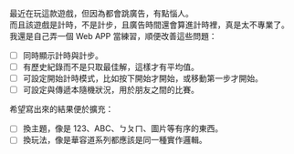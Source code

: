 最近在玩這款遊戲，但因為都會跳廣告，有點惱人。  
而且該遊戲是計時，不是計步，且廣告時間還會算進計時裡，真是太不專業了。  
我還是自己弄一個 Web APP 當練習，順便改善這些問題：

- [ ] 同時顯示計時與計步。
- [ ] 有歷史紀錄而不是只取最佳解，這樣才有平均值。
- [ ] 可設定開始計時模式，比如按下開始才開始，或移動第一步才開始。
- [ ] 可設定與傳遞本隨機狀況，用於朋友之間的比賽。

希望寫出來的結果便於擴充：

- [ ] 換主題，像是 123、ABC、ㄅㄆㄇ、圖片等有序的東西。
- [ ] 換玩法，像是華容道系列都應該是同一種實作邏輯。
